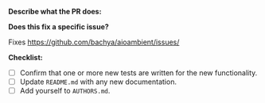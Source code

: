 **Describe what the PR does:**

**Does this fix a specific issue?**

Fixes https://github.com/bachya/aioambient/issues/<ISSUE ID>
  
**Checklist:**

- [ ] Confirm that one or more new tests are written for the new functionality.
- [ ] Update `README.md` with any new documentation.
- [ ] Add yourself to `AUTHORS.md`.
